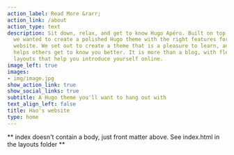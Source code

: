 ```yaml
---
action_label: Read More &rarr;
action_link: /about
action_type: text
description: Sit down, relax, and get to know Hugo Apéro. Built on top of Blogophonic,
  we wanted to create a polished Hugo theme with the right features for a true personal
  website. We set out to create a theme that is a pleasure to learn, and one that
  helps others get to know you better. It is more than a blog, with flexible custom
  layouts that help you introduce yourself online.
image_left: true
images:
- img/image.jpg
show_action_link: true
show_social_links: true
subtitle: A Hugo theme you'll want to hang out with
text_align_left: false
title: Hao's website
type: home
---
```


** index doesn't contain a body, just front matter above.
See index.html in the layouts folder **

